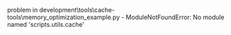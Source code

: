 problem in development\tools\cache-tools\memory_optimization_example.py - ModuleNotFoundError: No module named 'scripts.utils.cache'
